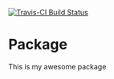 [![Travis-CI Build Status](https://travis-ci.org/kalinn/swm.svg?branch=master)](https://travis-ci.org/kalinn/wsvm)

# Package
 This is my awesome package